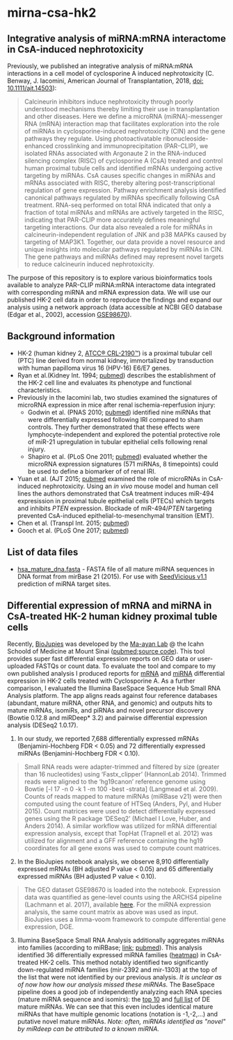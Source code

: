 # mirna-csa-hk2
## Integrative analysis of miRNA:mRNA interactome in CsA-induced nephrotoxicity
Previously, we published an integrative analysis of miRNA:mRNA interactions in a cell model of cyclosporine A induced nephrotoxicity (C. Benway, J. Iacomini, American Journal of Transplantation, 2018, [doi: 10.1111/ajt.14503](https://www.ncbi.nlm.nih.gov/pubmed/28925592)):
>Calcineurin inhibitors induce nephrotoxicity through poorly understood mechanisms thereby limiting their use in transplantation and other diseases. Here we define a microRNA (miRNA)-messenger RNA (mRNA) interaction map that facilitates exploration into the role of miRNAs in cyclosporine-induced nephrotoxicity (CIN) and the gene pathways they regulate. Using photoactivatable ribonucleoside-enhanced crosslinking and immunoprecipitation (PAR-CLIP), we isolated RNAs associated with Argonaute 2 in the RNA-induced silencing complex (RISC) of cyclosporine A (CsA) treated and control human proximal tubule cells and identified mRNAs undergoing active targeting by miRNAs. CsA causes specific changes in miRNAs and mRNAs associated with RISC, thereby altering post-transcriptional regulation of gene expression. Pathway enrichment analysis identified canonical pathways regulated by miRNAs specifically following CsA treatment. RNA-seq performed on total RNA indicated that only a fraction of total miRNAs and mRNAs are actively targeted in the RISC, indicating that PAR-CLIP more accurately defines meaningful targeting interactions. Our data also revealed a role for miRNAs in calcineurin-independent regulation of JNK and p38 MAPKs caused by targeting of MAP3K1. Together, our data provide a novel resource and unique insights into molecular pathways regulated by miRNAs in CIN. The gene pathways and miRNAs defined may represent novel targets to reduce calcineurin induced nephrotoxicity.

The purpose of this repository is to explore various bioinformatics tools available to analyze PAR-CLIP miRNA:mRNA interactome data integrated with corresponding miRNA and mRNA expression data. We will use our published HK-2 cell data in order to reproduce the findings and expand our analysis using a network approach (data accessible at NCBI GEO database (Edgar et al., 2002), accession [GSE98670](https://www.ncbi.nlm.nih.gov/geo/query/acc.cgi?acc=GSE98670)). 

## Background information
- HK-2 (human kidney 2, [ATCC® CRL-2190™](https://www.atcc.org/products/all/CRL-2190.aspx)) is a proximal tubular cell (PTC) line derived from normal kidney, immortalized by transduction with human papilloma virus 16 (HPV-16) E6/E7 genes.
- Ryan et al.(Kidney Int. 1994; [pubmed](https://www.ncbi.nlm.nih.gov/pubmed/8127021)) describes the establishment of the HK-2 cell line and evaluates its phenotype and functional characteristics.
- Previously in the Iacomini lab, two studies examined the signatures of microRNA expression in mice after renal ischemia-reperfusion injury:
  - Godwin et al. (PNAS 2010; [pubmed](https://www.ncbi.nlm.nih.gov/pubmed/20651252)) identified nine miRNAs that were differentially expressed following IRI compared to sham controls. They further demonstrated that these effects were lymphocyte-independent and explored the potential protective role of miR-21 upregulation in tubular epithelial cells following renal injury. 
  - Shapiro et al. (PLoS One 2011; [pubmed](https://www.ncbi.nlm.nih.gov/pubmed/21887224)) evaluated whether the microRNA expression signatures (571 miRNAs, 8 timepoints) could be used to define a biomarker of of renal IRI.
- Yuan et al. (AJT 2015; [pubmed](https://www.ncbi.nlm.nih.gov/pubmed/25854542) examined the role of microRNAs in CsA-induced nephrotoxicity. Using an *in vivo* mouse model and human cell lines the authors demonstrated that CsA treatment induces miR-494 expresission in proximal tubule epithelial cells (PTECs) which targets and inhibits *PTEN* expression. Blockade of miR-494/*PTEN* targeting prevented CsA-induced epithelial-to-mesenchymal transition (EMT).  
- Chen et al. (Transpl Int. 2015; [pubmed](https://www.ncbi.nlm.nih.gov/pubmed/25266172))
- Gooch et al. (PLoS One 2017; [pubmed](https://www.ncbi.nlm.nih.gov/pubmed/28414804))

## List of data files
- [hsa_mature_dna.fasta](https://github.com/cbenway/mirna-csa-hk2/blob/master/hsa_mature_dna.fasta) - FASTA file of all mature miRNA sequences in DNA format from mirBase 21 (2015). For use with [SeedVicious v1.1](https://seedvicious.essex.ac.uk/) prediction of miRNA target sites.

## Differential expression of mRNA and miRNA in CsA-treated HK-2 human kidney proximal tuble cells
Recently, [BioJupies](https://amp.pharm.mssm.edu/biojupies/) was developed by the [Ma-ayan Lab](http://icahn.mssm.edu/research/labs/maayan-laboratory) @ the Icahn Schoold of Medicine at Mount Sinai ([pubmed](https://www.ncbi.nlm.nih.gov/pubmed/30447998);[source code](https://github.com/MaayanLab/biojupies)). This tool provides super fast differential expression reports on GEO data or user-uploaded FASTQs or count data. To evaluate the tool and compare to my own published analysis I produced reports for [mRNA](https://amp.pharm.mssm.edu/biojupies/notebook/UyVNJKXtV) and [miRNA](https://amp.pharm.mssm.edu/biojupies/notebook/6ohGMu6LB) differential expression in HK-2 cells treated with Cyclosporine A. As a further comparison, I evaluated the Illumina BaseSpace Sequence Hub Small RNA Analysis platform. The app aligns reads against four reference databases (abundant, mature miRNA, other RNA, and genomic) and outputs hits to mature miRNAs, isomiRs, and piRNAs and novel precursor discovery (Bowtie 0.12.8 and miRDeep* 3.2) and pairwise differential expression analysis (DESeq2 1.0.17).
1. In our study, we reported 7,688 differentially expressed mRNAs (Benjamini-Hochberg FDR < 0.05) and 72 differentially expressed miRNAs (Benjamini-Hochberg FDR < 0.10).
  >Small RNA reads were adapter-trimmed and filtered by size (greater than 16 nucleotides) using ‘Fastx_clipper’ (HannonLab 2014). Trimmed reads were aligned to the ‘hg19canon’ reference genome using Bowtie [-l 17 -n 0 -k 1 -m 100 -best -strata]
(Langmead et al. 2009). Counts of reads mapped to mature miRNAs (miRBase v21) were then computed using the count feature of HTSeq (Anders, Pyl, and Huber 2015). Count matrices were used to detect differentially expressed genes using the R package ‘DESeq2’ (Michael I Love, Huber, and Anders 2014). A similar workflow was utilized for mRNA differential expression analysis, except that TopHat (Trapnell et al. 2012) was utilized for alignment and a GFF reference containing the hg19 coordinates for all gene exons was used to compute count matrices.
2. In the BioJupies notebook analysis, we observe 8,910 differentially expressed mRNAs (BH adjusted P value < 0.05) and 65 differentially expressed miRNAs (BH adjusted P value < 0.10).
  > The GEO dataset GSE98670 is loaded into the notebook. Expression data was quantified as gene-level counts using the ARCHS4 pipeline (Lachmann et al. 2017), available [here](http://amp.pharm.mssm.edu/archs4/). For the miRNA expression analysis, the same count matrix as above was used as input. BioJupies uses a limma-voom framework to compute differential gene expression, DGE.
3. Illumina BaseSpace Small RNA Analysis additionally aggregates miRNAs into families (according to miRBase; [link](http://www.mirbase.org); [pubmed](https://www.ncbi.nlm.nih.gov/pubmed/20205188)). This analysis identified 36 differentially expressed miRNA families ([heatmap](https://github.com/cbenway/mirna-csa-hk2/blob/master/basespace_miRNA_families_csa.pdf)) in CsA-treated HK-2 cells. This method notably identified two significantly down-regulated miRNA families (mir-2392 and mir-1303) at the top of the list that were not identified by our previous analysis. *It is unclear as of now how how our analysis missed these miRNAs.* The BaseSpace pipeline does a good job of independently analyzing each RNA species (mature miRNA sequence and isomirs): the [top 10](https://github.com/cbenway/mirna-csa-hk2/blob/master/basespace_mature_mir_de_csa_top10.csv) and [full list](https://github.com/cbenway/mirna-csa-hk2/blob/master/basespace_mature_mir_de_csa.csv) of DE mature miRNAs. We can see that this even includes identical mature miRNAs that have multiple genomic locations (notation is -1,-2,...) and putative novel mature miRNAs. *Note: often, miRNAs identified as "novel" by miRdeep can be attributed to a known miRNA.* 
